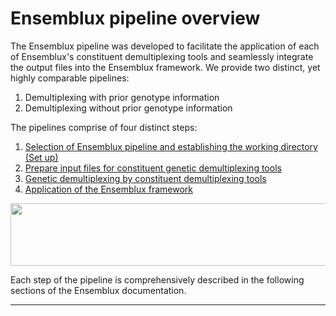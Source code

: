 # Ensemblux pipeline overview
The Ensemblux pipeline was developed to facilitate the application of each of Ensemblux's constituent demultiplexing tools and seamlessly integrate the output files into the Ensemblux framework. We provide two distinct, yet highly comparable pipelines:

1. Demultiplexing with prior genotype information
2. Demultiplexing without prior genotype information

The pipelines comprise of four distinct steps:

1. [Selection of Ensemblux pipeline and establishing the working directory (Set up)](Step0.md)
2. [Prepare input files for constituent genetic demultiplexing tools](Step1.md)
3. [Genetic demultiplexing by constituent demultiplexing tools](Step2.md)
4. [Application of the Ensemblux framework](Step3.md)

 <p align="center">
 <img src="https://github.com/mfiorini9/Ensemblux/assets/97498007/c1ba33da-e5d6-4d2d-82a5-24f46d7e84e0" width="550" height="100">
 </p>

Each step of the pipeline is comprehensively described in the following sections of the Ensemblux documentation. 
 - - - -






